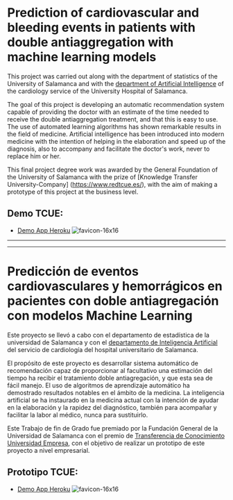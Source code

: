 # Prediction of cardiovascular and bleeding events in patients with double antiaggregation with machine learning models

This project was carried out along with the department of statistics of the University of Salamanca and with the [department of Artificial Intelligence](https://ia-cardiologia-husa.github.io/) of the cardiology service of the University Hospital of Salamanca.

The goal of this project is developing an automatic recommendation system capable of providing the doctor with an estimate of the time needed to receive the double antiaggregation treatment, and that this is easy to use.
The use of automated learning algorithms has shown remarkable results in the field of medicine. Artificial intelligence has been introduced into modern medicine with the intention of helping in the elaboration and speed up of the diagnosis, also to accompany and facilitate the doctor's work, never to replace him or her.


This final project degree work was awarded by the General Foundation of the University of Salamanca with the prize of [Knowledge Transfer University-Company] (https://www.redtcue.es/), with the aim of making a prototype of this project at the business level.

## Demo TCUE:
* [Demo App Heroku](https://tcue-app.herokuapp.com/) ![favicon-16x16](https://github.com/heroku/favicon/raw/master/favicon.iconset/icon_16x16.png)

---
---

# Predicción de eventos cardiovasculares y hemorrágicos en pacientes con doble antiagregación con modelos Machine Learning

Este proyecto se llevó a cabo con el departamento de estadística de la universidad de Salamanca y con el [departamento de Inteligencia Artificial](https://ia-cardiologia-husa.github.io/) del servicio de cardiología del hospital universitario de Salamanca.

El propósito de este proyecto es desarrollar sistema automático de recomendación capaz de proporcionar al facultativo una estimación del tiempo ha recibir el tratamiento doble antiagregación, y que esta sea de fácil manejo.
El uso de algoritmos de aprendizaje automático ha demostrado resultados notables en el ámbito de la medicina. La inteligencia artificial se ha instaurado en la medicina actual con la intención de ayudar en la elaboración y la rapidez del diagnóstico, también para acompañar y facilitar la labor al médico, nunca para sustituirlo.


Este Trabajo de fin de Grado fue premiado por la Fundación General de la Universidad de Salamanca con el premio de [Transferencia de Conocimiento Universidad Empresa](https://www.redtcue.es/), con el objetivo de realizar un prototipo de este proyecto a nivel empresarial.

## Prototipo TCUE:
* [Demo App Heroku](https://tcue-app.herokuapp.com/) ![favicon-16x16](https://github.com/heroku/favicon/raw/master/favicon.iconset/icon_16x16.png)
